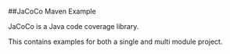 ##JaCoCo Maven Example

JaCoCo is a Java code coverage library.

This contains examples for both a single and multi module project.